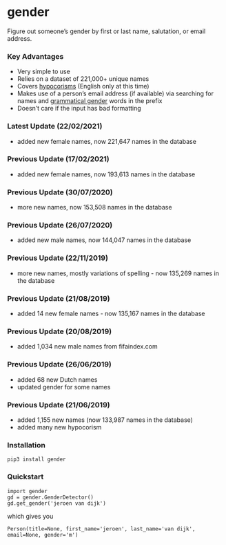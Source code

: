 # gender
Figure out someone’s gender by first or last name,  salutation, or email address.

### Key Advantages

* Very simple to use
* Relies on a dataset of 221,000+ unique names
* Covers [hypocorisms](https://en.wikipedia.org/wiki/Hypocorism) (English only at this time)
* Makes use of a person’s email address (if available) via searching for names and [grammatical gender](https://en.wikipedia.org/wiki/Grammatical_gender) words in the prefix
* Doesn’t care if the input has bad formatting

### Latest Update (22/02/2021)

* added new female names, now 221,647 names in the database

### Previous Update (17/02/2021)

* added new female names, now 193,613 names in the database

### Previous Update (30/07/2020)

* more new names, now 153,508 names in the database

### Previous Update (26/07/2020)

* added new male names, now 144,047 names in the database

### Previous Update (22/11/2019)

* more new names, mostly variations of spelling - now 135,269 names in the database

### Previous Update (21/08/2019)

* added 14 new female names - now 135,167 names in the database

### Previous Update (20/08/2019)

* added 1,034 new male names from fifaindex.com

### Previous Update (26/06/2019)

* added 68 new Dutch names
* updated gender for some names

### Previous Update (21/06/2019)

* added 1,155 new names (now 133,987 names in the database)
* added many new hypocorism

### Installation
`pip3 install gender`

### Quickstart

```
import gender
gd = gender.GenderDetector()
gd.get_gender('jeroen van dijk')
```
which gives you
```
Person(title=None, first_name='jeroen', last_name='van dijk', email=None, gender='m')
```